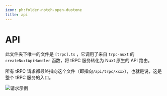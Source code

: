 ```yaml
---
icon: ph:folder-notch-open-duotone
title: api
---
```


# API

此文件夹下唯一的文件是 `[trpc].ts` ，它调用了来自 `trpc-nuxt` 的 `createNuxtApiHandler` 函数，将 tRPC 服务转化为 Nuxt 原生的 API 路由。

所有 tRPC 请求都最终指向这个文件（即指向`/api/trpc/xxxx`），也就是说，这是整个 tRPC 服务的入口。

![请求示例](/api-example.png)


